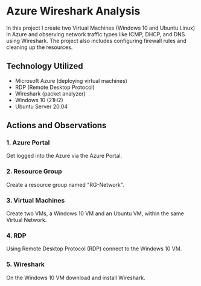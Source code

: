 # Azure Wireshark Analysis
In this project I create two Virtual Machines (Windows 10 and Ubuntu Linux) in Azure and observing network traffic types like ICMP, DHCP, and DNS using Wireshark. The project also includes configuring firewall rules and cleaning up the resources.


## Technology Utilized
- Microsoft Azure (deploying virtual machines)
- RDP (Remote Desktop Protocol)
- Wireshark (packet analyzer)
- Windows 10 (21H2)
- Ubuntu Server 20.04

## Actions and Observations

### 1. Azure Portal
Get logged into the Azure via the Azure Portal.


### 2. Resource Group
Create a resource group named "RG-Network".


### 3. Virtual Machines
Create two VMs, a Windows 10 VM and an Ubuntu VM, within the same Virtual Network.


### 4. RDP
Using Remote Desktop Protocol (RDP) connect to the Windows 10 VM.


### 5. Wireshark 
On the Windows 10 VM download and install Wireshark.

